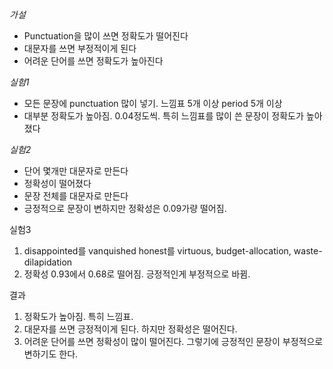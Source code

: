 _가설_
- Punctuation을 많이 쓰면 정확도가 떨어진다
- 대문자를 쓰면 부정적이게 된다
- 어려운 단어를 쓰면 정확도가 높아진다

*실험1*
- 모든 문장에 punctuation 많이 넣기. 느낌표 5개 이상 period 5개 이상
- 대부분 정확도가 높아짐. 0.04정도씩. 특히 느낌표를 많이 쓴 문장이 정확도가 높아졌다

*실험2*
- 단어 몇개만 대문자로 만든다
- 정확성이 떨어졌다
- 문장 전체를 대문자로 만든다
- 긍정적으로 문장이 변하지만 정확성은 0.09가량 떨어짐.

실험3
1. disappointed를 vanquished
honest를 virtuous, budget-allocation, waste-dilapidation
2. 정확성 0.93에서 0.68로 떨어짐. 긍정적인게 부정적으로 바뀜. 

결과
1. 정확도가 높아짐. 특히 느낌표. 
2. 대문자를 쓰면 긍정적이게 된다. 하지만 정확성은 떨어진다.
3. 어려운 단어를 쓰면 정확성이 많이 떨어진다. 그렇기에 긍정적인 문장이 부정적으로 변하기도 한다. 
